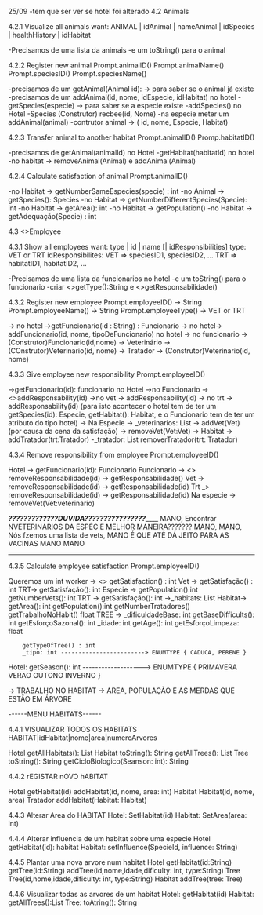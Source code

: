 25/09
-tem que ser ver se hotel foi alterado
4.2 Animals

4.2.1 Visualize all animals
want: ANIMAL | idAnimal | nameAnimal | idSpecies | healthHistory | idHabitat

-Precisamos de uma lista da animais
-e um toString() para o animal


4.2.2 Register new animal
Prompt.animalID()
Prompt.animalName()
Prompt.speciesID()
Prompt.speciesName()

-precisamos de um getAnimal(Animal id): -> para saber se o animal já existe
-precisamos de um addAnimal(id, nome, idEspecie, idHabitat) no hotel
-getSpecies(especie) -> para saber se a especie existe
-addSpecies() no Hotel
-Species (Construtor) recbee(id, Nome)
-na especie meter um addAnimal(animal)
-contrutor animal -> ( id, nome, Especie, Habitat)




4.2.3 Transfer animal to another habitat
Prompt.animalID()
Promp.habitatID()

-precisamos de getAnimal(animalId) no Hotel
-getHabitat(habitatId) no hotel
-no habitat -> removeAnimal(Animal) e addAnimal(Animal)



4.2.4 Calculate satisfaction of animal
Prompt.animalID()

-no Habitat -> getNumberSameEspecies(specie) : int
-no Animal -> getSpecies(): Species
-no Habitat -> getNumberDifferentSpecies(Specie): int
-no Habitat -> getArea(): int
-no Habitat -> getPopulation()
-no Habitat -> getAdequação(Specie) : int 

4.3 <<Abstract>>Employee

4.3.1 Show all employees
want: type | id | name [| idResponsibilities]
type: VET or TRT
idResponsibilites:  VET => speciesID1, speciesID2, ...
                    TRT => habitatID1, habitatID2, ...

-Precisamos de uma lista da funcionarios no hotel
-e um toString() para o funcionario
-criar <<ABSTRACT>>getType():String e <<abstract>>getResponsabilidade()


4.3.2 Register new employee
Prompt.employeeID() -> String
Prompt.employeeName() -> String
Prompt.employeeType() -> VET or TRT

-> no hotel ->getFuncionario(id : String) : Funcionario
-> no hotel-> addFuncionario(id, nome, tipoDeFuncionario) no hotel
-> no funcionario -> (Construtor)Funcionario(id,nome)
-> Veterinário -> (COnstrutor)Veterinario(id, nome)
-> Tratador -> (Construtor)Veterinario(id, nome)


4.3.3 Give employee new responsibility
Prompt.employeeID()

->getFuncionario(id): funcionario no Hotel
->no Funcionario -> <<abstract>>addResponsability(id)
->no vet -> addResponsability(id) 
-> no trt -> addResponsability(id)
(para isto acontecer o hotel tem de ter um getSpecies(id): Especie, 
getHabitat(): Habitat, e o Funcionario tem de ter um atributo do tipo hotel)
-> Na Especie ->  _veterinarios: List<veterinarios>
              ->  addVet(Vet) (por causa da cena da satisfação)
              -> removeVet(Vet:Vet)
-> Habitat -> addTratador(trt:Tratador)
              -_tratador: List<Tratador>
              removerTratador(trt: Tratador)



4.3.4 Remove responsibility from employee
Prompt.employeeID()

Hotel -> getFuncionario(id): Funcionario
Funcionario -> <<abstract>> removeResponsabilidade(id) -> getResponsabilidade()
Vet -> removeResponsabilidade(id) -> getResponsabilidade(id)
Trt _> removeResponsabilidade(id) -> getResponsabilidade(id)
Na especie -> removeVet(Vet:veterinario)


_________?????????????DUVIDA????????????????_____________
MANO, Encontrar NVETERINARIOS DA ESPÉCIE MELHOR MANEIRA???????
MANO, MANO, Nós fzemos uma lista de vets, MANO
É QUE ATÉ DÁ JEITO PARA AS VACINAS MANO MANO
_________________________________________________________

4.3.5 Calculate employee satisfaction
Prompt.employeeID()

Queremos um int
worker -> <<ABSTRACT>> getSatisfaction() : int
Vet -> getSatisfação() : int
TRT->  getSatisfação(): int
Especie -> getPopulation():int
           getNumberVets(): int
TRT -> getSatisfação(): int
    ->_habitats: List<Habitat>
Habitat-> getArea(): int
          getPopulation():int
          getNumberTratadores()
          getTrabalhoNoHabit() float
TREE -> _dificuldadeBase: int
        getBaseDifficults(): int
        getEsforçoSazonal(): int
        _idade: int
        getAge(): int
        getEsforçoLimpeza: float

        getTypeOfTree() : int
        _tipo: int ------------------------> ENUMTYPE { CADUCA, PERENE }
Hotel: getSeason(): int -------------------> ENUMTYPE { PRIMAVERA VERAO OUTONO INVERNO }

-> TRABALHO NO HABITAT -> AREA, POPULAÇÃO E AS MERDAS QUE ESTÃO EM ÁRVORE 


------MENU HABITATS------

4.4.1 VISUALIZAR TODOS OS HABITATS
HABITAT|idHabitat|nome|area|numeroArvores

Hotel 
    getAllHabitats(): List<Habitat>
Habitat
    toString(): String 
    getAllTrees(): List<Tree>
Tree
    toString(): String
    getCicloBiologico(Seanson: int): String

4.4.2 rEGISTAR nOVO hABITAT

Hotel   getHabitat(id)
        addHabitat(id, nome, area: int)
Habitat
        Habitat(id, nome, area)
Tratador
    addHabitat(Habitat: Habitat)

4.4.3 Alterar Area do HABITAT
    Hotel: SetHabitat(id)
    Habitat: SetArea(area: int)

4.4.4 Alterar influencia de um habitat sobre uma especie
    Hotel   getHabitat(id): habitat
    Habitat: setInfluence(SpecieId, influence: String)

4.4.5  Plantar uma nova arvore num habitat
Hotel
    getHabitat(id:String)
    getTree(id:String)
    addTree(id,nome,idade,dificulty: int, type:String)
Tree
    Tree(id,nome,idade,dificulty: int, type:String)
Habitat
    addTree(tree: Tree)

4.4.6 Visualizar todas as arvores de um habitat
Hotel: getHabitat(id)
Habitat: getAllTrees():List<Tree>
Tree: toAtring(): String





